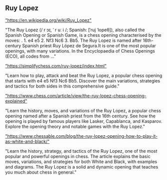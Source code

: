 <h2>Ruy Lopez</h2>
<p><a href="https://en.wikipedia.org/wiki/Ruy_Lopez">"https://en.wikipedia.org/wiki/Ruy_Lopez"</a></p>

<p>"The Ruy Lopez (/ r ɔɪ, ˈ r uː i /; Spanish: [ˈruj ˈlopeθ]), also called the Spanish Opening or Spanish Game, is a chess opening characterised by the moves: . 1. e4 e5 2. Nf3 Nc6 3. Bb5. The Ruy Lopez is named after 16th-century Spanish priest Ruy López de Segura.It is one of the most popular openings, with many variations. In the Encyclopaedia of Chess Openings (ECO), all codes from ..." </p>

<p><a href="https://simplifychess.com/ruy-lopez/index.html">"https://simplifychess.com/ruy-lopez/index.html"</a></p>

<p>"Learn how to play, attack and beat the Ruy Lopez, a popular chess opening that starts with e4 e5 Nf3 Nc6 Bb5. Discover the main variations, strategies and tactics for both sides in this comprehensive guide." </p>

<p><a href="https://www.chess.com/article/view/the-ruy-lopez-chess-opening-explained">"https://www.chess.com/article/view/the-ruy-lopez-chess-opening-explained"</a></p>

<p>"Learn the history, moves, and variations of the Ruy Lopez, a popular chess opening named after a Spanish priest from the 16th century. See how the opening is played by famous players like Lasker, Capablanca, and Kasparov. Explore the opening theory and notable games with the Ruy Lopez." </p>

<p><a href="https://www.chessable.com/blog/the-ruy-lopez-opening-how-to-play-it-as-white-and-black/">"https://www.chessable.com/blog/the-ruy-lopez-opening-how-to-play-it-as-white-and-black/"</a></p>

<p>"Learn the history, strategy, and tactics of the Ruy Lopez, one of the most popular and powerful openings in chess. The article explains the basic moves, variations, and strategies for both White and Black, with examples and diagrams. The Ruy Lopez is a solid and dynamic opening that teaches you much about chess in general." </p>

